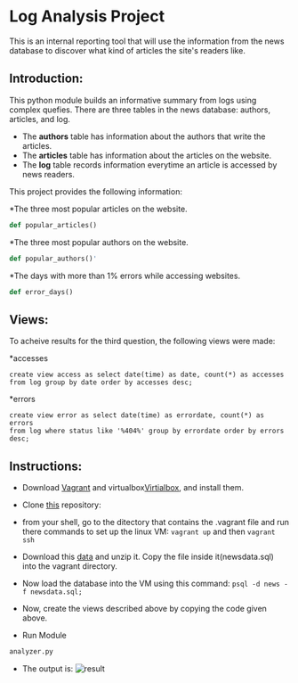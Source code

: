 Log Analysis Project
====================
This is an internal reporting tool that will use the information from the news database to discover what kind of articles the site's readers like. 

Introduction:
-------------
This python module builds an informative summary from logs using complex quefies. There are three tables in the news database: authors, articles, and log.

* The **authors** table has information about the authors that write the articles.
* The **articles** table has information about the articles on the website.
* The **log** table records information everytime an article is accessed by news readers.

This project provides the following information:

*The three most popular articles on the website.
```python
def popular_articles()
```
*The three most popular authors on the website.
```python 
def popular_authors()'
```
*The days with more than 1% errors while accessing websites.
```python
def error_days()
```

Views:
------

To acheive results for the third question, the following views were made:

*accesses
```
create view access as select date(time) as date, count(*) as accesses
from log group by date order by accesses desc;
```

*errors
```
create view error as select date(time) as errordate, count(*) as errors
from log where status like '%404%' group by errordate order by errors desc;
```

Instructions:
-------------
* Download [Vagrant](https://www.vagrantup.com/) and virtualbox[Virtialbox](https://www.virtualbox.org/wiki/Downloads), and install them.

* Clone [this](https://github.com/udacity/fullstack-nanodegree-vm) repository:

* from your shell, go to the ditectory that contains the .vagrant file and run there commands to set up the linux VM:
```vagrant up```
and then
```vagrant ssh```

* Download this [data](https://d17h27t6h515a5.cloudfront.net/topher/2016/August/57b5f748_newsdata/newsdata.zip) and unzip it. Copy the file inside it(newsdata.sql) into the vagrant directory.

* Now load the database into the VM using this command:
```psql -d news -f newsdata.sql;```

* Now, create the views described above by copying the code given above.

* Run Module
```python
analyzer.py
```
* The output is:
![result]("https://raw.githubusercontent.com/mainala/Log-Analysis-Project/master/result.PNG")




